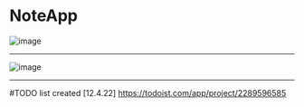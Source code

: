 # NoteApp
![image](https://user-images.githubusercontent.com/95710591/162629945-b3b59992-d141-417c-890e-20a0ed7cf944.png)
___
![image](https://user-images.githubusercontent.com/95710591/162629949-3903d114-5a66-4af9-b56c-c4a4f111e50e.png)
___
#TODO list created 
[12.4.22]
https://todoist.com/app/project/2289596585
